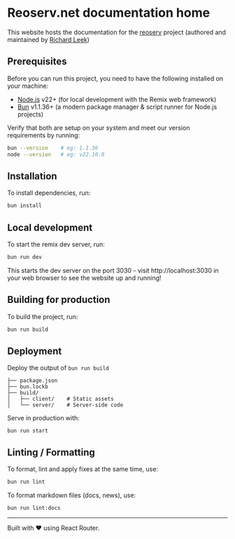 # Reoserv.net documentation home

This website hosts the documentation for the [reoserv][reoserv] project
(authored and maintained by [Richard Leek][sorokya])

## Prerequisites

Before you can run this project, you need to have the following installed on
your machine:

- [Node.js][node] v22+ (for local development with the Remix web framework)
- [Bun][bun] v1.1.36+ (a modern package manager & script runner for Node.js
  projects)

Verify that both are setup on your system and meet our version requirements by
running:

```sh
bun --version    # eg: 1.1.36
node --version   # eg: v22.10.0
```

## Installation

To install dependencies, run:

```sh
bun install
```

## Local development

To start the remix dev server, run:

```sh
bun run dev
```

This starts the dev server on the port 3030 - visit http://localhost:3030 in
your web browser to see the website up and running!

## Building for production

To build the project, run:

```sh
bun run build
```

## Deployment

Deploy the output of `bun run build`

```
├── package.json
├── bun.lockb
├── build/
│   ├── client/    # Static assets
│   └── server/    # Server-side code
```

Serve in production with:

```
bun run start
```

## Linting / Formatting

To format, lint and apply fixes at the same time, use:

```sh
bun run lint
```

To format markdown files (docs, news), use:

```sh
bun run lint:docs
```

---

Built with ❤️ using React Router.

[reoserv]: https://github.com/sorokya/reoserv
[sorokya]: https://github.com/sorokya
[node]: https://nodejs.org/
[bun]: https://bun.sh/
[reoserv.net]: https://github.com/sorokya/reoserv.net
[biome]: https://marketplace.visualstudio.com/items?itemName=biomejs.biome
[prettier]: https://marketplace.visualstudio.com/items?itemName=esbenp.prettier-vscode
